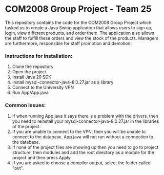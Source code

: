 # COM2008 Group Project - Team 25
This repository contains the code for the COM2008 Group Project which tasked us to create a Java Swing application
that allows users to sign up, login, view different products, and order them. The application also allows the staff to fulfill these
orders and view the stock of the products. Managers are furthermore, responsible for staff promotion and demotion.

### Instructions for installation:
1. Clone the repository
2. Open the project
3. Install Java 20 SDK
4. Install mysql-connector-java-8.0.27.jar as a library
5. Connect to the University VPN
6. Run App/App.java

### Common issues:
1. If when running App.java it says there is a problem with the drivers, then you need to reinstall your mysql-connector-java-8.0.27.jar in the libraries of the project.
2. If you are unable to connect to the VPN, then you will be unable to connect to the database. App.java will not run without a connection to the database.
3. If none of the project files are showing up then you need to go to project structure, then modules and add the root directory as a module for the project and then press Apply.
4. If you are asked to choose a compiler output, select the folder called "out".